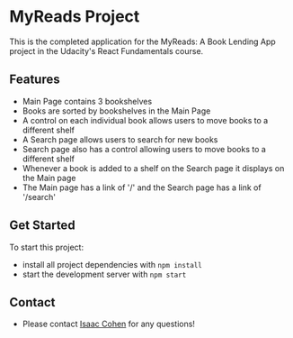 # MyReads Project

This is the completed application for the MyReads: A Book Lending App project in the Udacity's React Fundamentals course.

## Features
* Main Page contains 3 bookshelves
* Books are sorted by bookshelves in the Main Page
* A control on each individual book allows users to move books to a different shelf
* A Search page allows users to search for new books
* Search page also has a control allowing users to move books to a different shelf
* Whenever a book is added to a shelf on the Search page it displays on the Main page
* The Main page has a link of '/' and the Search page has a link of '/search'

## Get Started

To start this project:

* install all project dependencies with `npm install`
* start the development server with `npm start`

## Contact

* Please contact [Isaac Cohen](https://github.com/issc29) for any questions!
